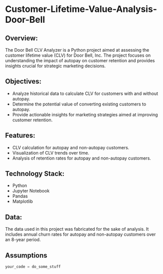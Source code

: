 # Customer-Lifetime-Value-Analysis-Door-Bell


## Overview:
The Door Bell CLV Analyzer is a Python project aimed at assessing the customer lifetime value (CLV) for Door Bell, Inc. The project focuses on understanding the impact of autopay on customer retention and provides insights crucial for strategic marketing decisions.

## Objectives:
- Analyze historical data to calculate CLV for customers with and without autopay.
- Determine the potential value of converting existing customers to autopay.
- Provide actionable insights for marketing strategies aimed at improving customer retention.

## Features:
- CLV calculation for autopay and non-autopay customers.
- Visualization of CLV trends over time.
- Analysis of retention rates for autopay and non-autopay customers.

## Technology Stack:
- Python
- Jupyter Notebook
- Pandas
- Matplotlib

## Data:
The data used in this project was fabricated for the sake of analysis. It includes annual churn rates for autopay and non-autopay customers over an 8-year period.

## Assumptions
```python 
your_code = do_some_stuff
```
